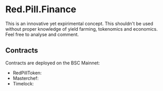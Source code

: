 # Red.Pill.Finance
This is an innovative yet expirimental concept. This shouldn't be used without proper
knowledge of yield farming, tokenomics and economics. Feel free to analyse and comment.

## Contracts
Contracts are deployed on the BSC Mainnet:
- RedPillToken: 
- Masterchef:
- Timelock: 